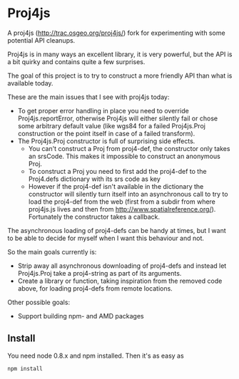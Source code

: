 Proj4js
=======

A proj4js (http://trac.osgeo.org/proj4js/) fork for experimenting with some potential API cleanups.

Proj4js is in many ways an excellent library, it is very powerful, but the API is a bit quirky 
and contains quite a few surprises.

The goal of this project is to try to construct a more friendly API than what is available today.

These are the main issues that I see with proj4js today:

  * To get proper error handling in place you need to override Proj4js.reportError, otherwise
  	Proj4js will either silently fail or chose some arbitrary default value (like wgs84 for a 
	failed Proj4js.Proj construction or the point itself in case of a failed transform).
  * The Proj4js.Proj constructor is full of surprising side effects.
  	* You can't construct a Proj from proj4-def, the constructor only takes an srsCode. This
	  makes it impossible to construct an anonymous Proj.
	* To construct a Proj you need to first add the proj4-def to the Proj4.defs dictionary 
	  with its srs code as key
	* However if the proj4-def isn't available in the dictionary the constructor will silently
	  turn itself into an asynchronous call to try to load the proj4-def from the web (first from
	  a subdir from where proj4js.js lives and then from http://www.spatialreference.org/). 
	  Fortunately the constructor takes a callback. 

The asynchronous loading of proj4-defs can be handy at times, but I want to be able to decide
for myself when I want this behaviour and not. 

So the main goals currently is: 
  * Strip away all asynchronous downloading of proj4-defs and instead let Proj4js.Proj take a
  	proj4-string as part of its arguments.
  * Create a library or function, taking inspiration from the removed code above, for loading
  	proj4-defs from remote locations. 

Other possible goals:
  * Support building npm- and AMD packages

Install
-------
You need node 0.8.x and npm installed. Then it's as easy as
```
npm install
```